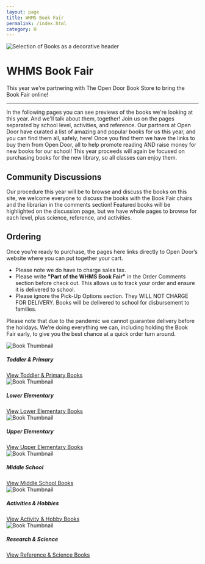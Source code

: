 ```yaml
---
layout: page
title: WHMS Book Fair
permalink: /index.html
category: H
---
```


<div class="row">
  <div class="col">
  <img src="./images/header.jpg" class="rounded mx-auto d-block img-fluid" alt="Selection of Books as a decorative header">
    <div class="jumbotron bg-transparent">
      <h1 class="display-1">WHMS Book Fair</h1>
      <p class="lead">This year we're partnering with The Open Door Book Store to bring the Book Fair online!</p>
      <hr class="my-4">
      <p>In the following pages you can see previews of the books we're looking at this year. And we'll talk about them, together! Join us on the pages separated by school level, activities, and reference. Our partners at Open Door have curated a list of amazing and popular books for us this year, and you can find them all, safely, here! Once you find them we have the links to buy them from Open Door, all to help promote reading AND raise money for new books for our school! This year proceeds will again be focused on purchasing books for the new library, so all classes can enjoy them.</p>
      <h2>Community Discussions</h2>
      <p>Our procedure this year will be to browse and discuss the books on this site, we welcome everyone to discuss the books with the Book Fair chairs and the librarian in the comments section! Featured books will be highlighted on the discussion page, but we have whole pages to browse for each level, plus science, reference, and activities.</p>
      <h2>Ordering</h2>
      <p>Once you’re ready to purchase, the pages here links directly to Open Door’s website where you can put together your cart.</p>
      <ul>
        <li>Please note we do have to charge sales tax.</li>
        <li>Please write <strong>"Part of the WHMS Book Fair"</strong> in the Order Comments section before check out. This allows us to track your order and ensure it is delivered to school.</li>
        <li>Please ignore the Pick-Up Options section. They WILL NOT CHARGE FOR DELIVERY. Books will be delivered to school for disbursement to families.</li>
      </ul>
      <p>Please note that due to the pandemic we cannot guarantee delivery before the holidays. We’re doing everything we can, including holding the Book Fair early, to give you the best chance at a quick order turn around.</p>
    </div>
  </div>
</div>
<div class="row row-cols-1 row-cols-md-3">
  <div class="col mb-4">
    <div class="card border-secondary h-100 shadow-sm">
    <img src="./images/book/9781773213217.jpg" class="card-img-top" alt="Book Thumbnail">
      <div class="card-body">
        <h5 class="card-title">Toddler &amp; Primary</h5>
        <a href="./toddler-primary.html" class="btn btn-lg btn-outline-primary stretched-link">View Toddler &amp; Primary Books</a>
      </div>
    </div>
  </div>
  <div class="col mb-4">
    <div class="card border-secondary h-100 shadow-sm">
    <img src="./images/book/9781772781533.jpg" class="card-img-top" alt="Book Thumbnail">
      <div class="card-body">
        <h5 class="card-title">Lower Elementary</h5>
        <a href="./lowerel.html" class="btn btn-lg btn-outline-primary stretched-link">View Lower Elementary Books</a>
      </div>
    </div>
  </div>
  <div class="col mb-4">
    <div class="card border-secondary h-100 shadow-sm">
    <img src="./images/book/9781423141891.jpg" class="card-img-top" alt="Book Thumbnail">
      <div class="card-body">
        <h5 class="card-title">Upper Elementary</h5>
        <a href="./upperel.html" class="btn btn-lg btn-outline-primary stretched-link">View Upper Elementary Books</a>
      </div>
    </div>
  </div>
  <div class="col mb-4">
    <div class="card border-secondary h-100 shadow-sm">
    <img src="./images/book/9781984837356.jpg" class="card-img-top" alt="Book Thumbnail">
      <div class="card-body">
        <h5 class="card-title">Middle School</h5>
        <a href="./middleschool.html" class="btn btn-lg btn-outline-primary stretched-link">View Middle School Books</a>
      </div>
    </div>
  </div>
  <div class="col mb-4">
    <div class="card border-secondary h-100 shadow-sm">
    <img src="./images/book/9781465489654.jpg" class="card-img-top" alt="Book Thumbnail">
      <div class="card-body">
        <h5 class="card-title">Activities &amp; Hobbies</h5>
        <a href="./activity-hobby.html" class="btn btn-lg btn-outline-primary stretched-link">View Activity &amp; Hobby Books</a>
      </div>
    </div>
  </div>
  <div class="col mb-4">
    <div class="card border-secondary h-100 shadow-sm">
    <img src="./images/book/9781782858331.jpg" class="card-img-top" alt="Book Thumbnail">
      <div class="card-body">
        <h5 class="card-title">Research &amp; Science</h5>
        <a href="./reference-science.html" class="btn btn-lg btn-outline-primary stretched-link">View Reference &amp; Science Books</a>
      </div>
    </div>
  </div>
</div>

